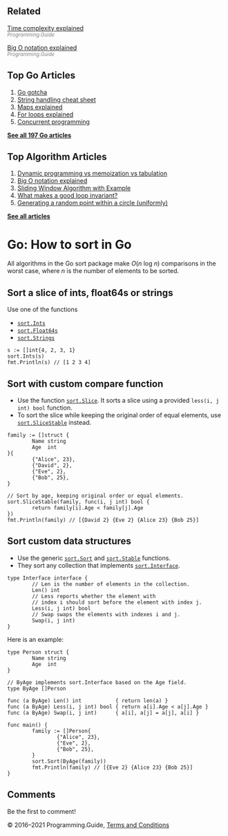 <span class="underline"></span>

<span class="underline"></span>

## Related

[Time complexity explained](../time-complexity-explained.html)  
<span style="color: grey; font-style: italic; font-size: smaller">Programming.Guide</span>

[Big O notation explained](../big-o-notation-explained.html)  
<span style="color: grey; font-style: italic; font-size: smaller">Programming.Guide</span>

## Top Go Articles

1.  [Go gotcha](go-gotcha.html)
2.  [String handling cheat sheet](string-functions-reference-cheat-sheet.html)
3.  [Maps explained](maps-explained.html)
4.  [For loops explained](for-loop.html)
5.  [Concurrent programming](go-concurrency-tutorial.html)

[**See all 197 Go articles**](index.html)

<span class="underline"></span>

## Top Algorithm Articles

1.  [Dynamic programming vs memoization vs tabulation](../dynamic-programming-vs-memoization-vs-tabulation.html)
2.  [Big O notation explained](../big-o-notation-explained.html)
3.  [Sliding Window Algorithm with Example](../sliding-window-example.html)
4.  [What makes a good loop invariant?](../what-makes-a-good-loop-invariant.html)
5.  [Generating a random point within a circle (uniformly)](../random-point-within-circle.html)

[**See all articles**](../index.html)

# Go: How to sort in Go

All algorithms in the Go sort package make _O_(*n* log *n*) comparisons in the worst case, where _n_ is the number of elements to be sorted.

## Sort a slice of ints, float64s or strings

Use one of the functions

- [`sort.Ints`](https://golang.org/pkg/sort/#Ints)
- [`sort.Float64s`](https://golang.org/pkg/sort/#Float64s)
- [`sort.Strings`](https://golang.org/pkg/sort/#Strings)

<!-- -->

    s := []int{4, 2, 3, 1}
    sort.Ints(s)
    fmt.Println(s) // [1 2 3 4]

## Sort with custom compare function

- Use the function [`sort.Slice`](https://golang.org/pkg/sort/#Slice). It sorts a slice using a provided `less(i, j int) bool` function.
- To sort the slice while keeping the original order of equal elements, use [`sort.SliceStable`](https://golang.org/pkg/sort/#SliceStable) instead.

<!-- -->

    family := []struct {
            Name string
            Age  int
    }{
            {"Alice", 23},
            {"David", 2},
            {"Eve", 2},
            {"Bob", 25},
    }

    // Sort by age, keeping original order or equal elements.
    sort.SliceStable(family, func(i, j int) bool {
            return family[i].Age < family[j].Age
    })
    fmt.Println(family) // [{David 2} {Eve 2} {Alice 23} {Bob 25}]

## Sort custom data structures

- Use the generic [`sort.Sort`](https://golang.org/pkg/sort/#Sort) and [`sort.Stable`](https://golang.org/pkg/sort/#Stable) functions.
- They sort any collection that implements [`sort.Interface`](https://golang.org/pkg/sort/#Interface).

<!-- -->

    type Interface interface {
            // Len is the number of elements in the collection.
            Len() int
            // Less reports whether the element with
            // index i should sort before the element with index j.
            Less(i, j int) bool
            // Swap swaps the elements with indexes i and j.
            Swap(i, j int)
    }

Here is an example:

    type Person struct {
            Name string
            Age  int
    }

    // ByAge implements sort.Interface based on the Age field.
    type ByAge []Person

    func (a ByAge) Len() int           { return len(a) }
    func (a ByAge) Less(i, j int) bool { return a[i].Age < a[j].Age }
    func (a ByAge) Swap(i, j int)      { a[i], a[j] = a[j], a[i] }

    func main() {
            family := []Person{
                    {"Alice", 23},
                    {"Eve", 2},
                    {"Bob", 25},
            }
            sort.Sort(ByAge(family))
            fmt.Println(family) // [{Eve 2} {Alice 23} {Bob 25}]
    }

## Comments

Be the first to comment!

© 2016–2021 Programming.Guide, [Terms and Conditions](../terms-and-conditions.html)
